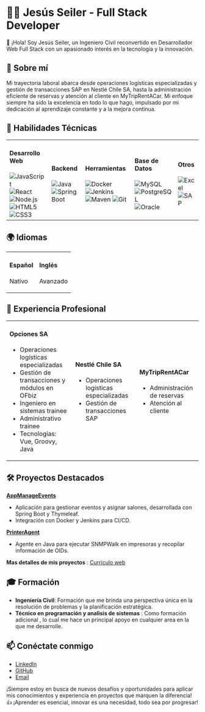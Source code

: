 # 👨‍💻 Jesús Seiler - Full Stack Developer

👋 ¡Hola! Soy Jesús Seiler, un Ingeniero Civil reconvertido en Desarrollador Web Full Stack con un apasionado interés en la tecnología y la innovación.

## 🚀 Sobre mí
Mi trayectoria laboral abarca desde operaciones logísticas especializadas y gestión de transacciones SAP en Nestlé Chile SA, hasta la administración eficiente de reservas y atención al cliente en MyTripRentACar. Mi enfoque siempre ha sido la excelencia en todo lo que hago, impulsado por mi dedicación al aprendizaje constante y a la mejora continua.

## 🔧 Habilidades Técnicas

<table>
<tr>
<td>
  <h4>Desarrollo Web</h4>
  <img src="https://img.shields.io/badge/-JavaScript-FFD700?logo=javascript&logoColor=white" alt="JavaScript" />
  <img src="https://img.shields.io/badge/-React-61DAFB?logo=react&logoColor=white" alt="React" />
  <img src="https://img.shields.io/badge/-Node.js-339933?logo=node.js&logoColor=white" alt="Node.js" />
  <img src="https://img.shields.io/badge/-HTML5-E34F26?logo=html5&logoColor=white" alt="HTML5" />
  <img src="https://img.shields.io/badge/-CSS3-1572B6?logo=css3&logoColor=white" alt="CSS3" />
</td>
<td>
  <h4>Backend</h4>
  <img src="https://img.shields.io/badge/-Java-007396?logo=java&logoColor=white" alt="Java" />
  <img src="https://img.shields.io/badge/-Spring%20Boot-6DB33F?logo=spring&logoColor=white" alt="Spring Boot" />
</td>
<td>
  <h4>Herramientas</h4>
  <img src="https://img.shields.io/badge/-Docker-2496ED?logo=docker&logoColor=white" alt="Docker" />
  <img src="https://img.shields.io/badge/-Jenkins-D24939?logo=jenkins&logoColor=white" alt="Jenkins" />
  <img src="https://img.shields.io/badge/-Maven-C71A36?logo=apache-maven&logoColor=white" alt="Maven" />
  <img src="https://img.shields.io/badge/-Git-F05032?logo=git&logoColor=white" alt="Git" />
</td>
<td>
  <h4>Base de Datos</h4>
  <img src="https://img.shields.io/badge/-MySQL-4479A1?logo=mysql&logoColor=white" alt="MySQL" />
  <img src="https://img.shields.io/badge/-PostgreSQL-4169E1?logo=postgresql&logoColor=white" alt="PostgreSQL" />
  <img src="https://img.shields.io/badge/-Oracle-F80000?logo=oracle&logoColor=white" alt="Oracle" />
</td>
<td>
  <h4>Otros</h4>
  <img src="https://img.shields.io/badge/-Excel-217346?logo=microsoft-excel&logoColor=white" alt="Excel" />
  <img src="https://img.shields.io/badge/-SAP-00376B?logo=sap&logoColor=white" alt="SAP" />
</td>
</tr>
</table>

## 🌍 Idiomas

<table>
<tr>
<td>
  <h4>Español</h4>
  <p>Nativo</p>
</td>
<td>
  <h4>Inglés</h4>
  <p>Avanzado</p>
</td>
</tr>
</table>

## 💼 Experiencia Profesional

<table>
<tr>
<td>
  <h4>Opciones SA</h4>
  <ul>
    <li>Operaciones logísticas especializadas</li>
    <li>Gestión de transacciones y módulos en OFbiz</li>
    <li>Ingeniero en sistemas trainee</li>
    <li>Administrativo trainee</li>
    <li>Tecnologías: Vue, Groovy, Java</li>
  </ul>
</td>
<td>
  <h4>Nestlé Chile SA</h4>
  <ul>
    <li>Operaciones logísticas especializadas</li>
    <li>Gestión de transacciones SAP</li>
  </ul>
</td>
<td>
  <h4>MyTripRentACar</h4>
  <ul>
    <li>Administración de reservas</li>
    <li>Atención al cliente</li>
  </ul>
</td>
</tr>
</table>

## 🛠️ Proyectos Destacados

**[AppManageEvents](https://github.com/seiler18/AppManageEvents)**
- Aplicación para gestionar eventos y asignar salones, desarrollada con Spring Boot y Thymeleaf.
- Integración con Docker y Jenkins para CI/CD.

**[PrinterAgent](https://github.com/seiler18/printerAgent)**
- Agente en Java para ejecutar SNMPWalk en impresoras y recopilar información de OIDs.

**Mas detalles de mis proyectos** : [Curriculo web](https://seiler18.github.io/Curriculo/)

## 🎓 Formación
- **Ingeniería Civil**: Formación que me brinda una perspectiva única en la resolución de problemas y la planificación estratégica.
- **Técnico en programación y analisis de sistemas** : Como formación adicional , lo cual me hace un principal apoyo en cualquier area en la que me desarrolle.

## 📫 Conéctate conmigo
- [LinkedIn](https://www.linkedin.com/in/ichbinseiler)
- [GitHub](https://github.com/seiler18)
- [Email](mailto:ichbinseiler@gmail.com)

¡Siempre estoy en busca de nuevos desafíos y oportunidades para aplicar mis conocimientos y experiencia en proyectos que marquen la diferencia! 👍
¡Aprender es esencial, innovar es una necesidad, todo sea por progresar! 
